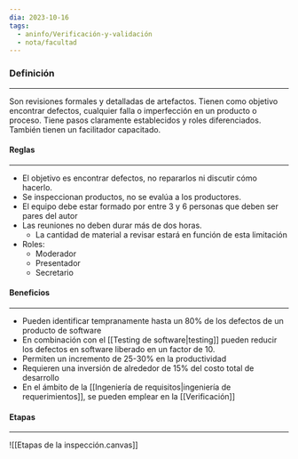 ```yaml
---
dia: 2023-10-16
tags:
  - aninfo/Verificación-y-validación
  - nota/facultad
---
```

### Definición
---
Son revisiones formales y detalladas de artefactos. Tienen como objetivo encontrar defectos, cualquier falla o imperfección en un producto o proceso. Tiene pasos claramente establecidos y roles diferenciados. También tienen un facilitador capacitado.

#### Reglas
---
* El objetivo es encontrar defectos, no repararlos ni discutir cómo hacerlo. 
* Se inspeccionan productos, no se evalúa a los productores.
* El equipo debe estar formado por entre 3 y 6 personas que deben ser pares del autor
* Las reuniones no deben durar más de dos horas. 
	* La cantidad de material a revisar estará en función de esta limitación
* Roles:
	* Moderador
	* Presentador
	* Secretario

#### Beneficios
---
* Pueden identificar tempranamente hasta un 80% de los defectos de un producto de software
* En combinación con el [[Testing de software|testing]] pueden reducir los defectos en software liberado en un factor de 10. 
* Permiten un incremento de 25-30% en la productividad
* Requieren una inversión de alrededor de 15% del costo total de desarrollo
* En el ámbito de la [[Ingeniería de requisitos|ingeniería de requerimientos]], se pueden emplear en la [[Verificación]]

#### Etapas
---
![[Etapas de la inspección.canvas]]

